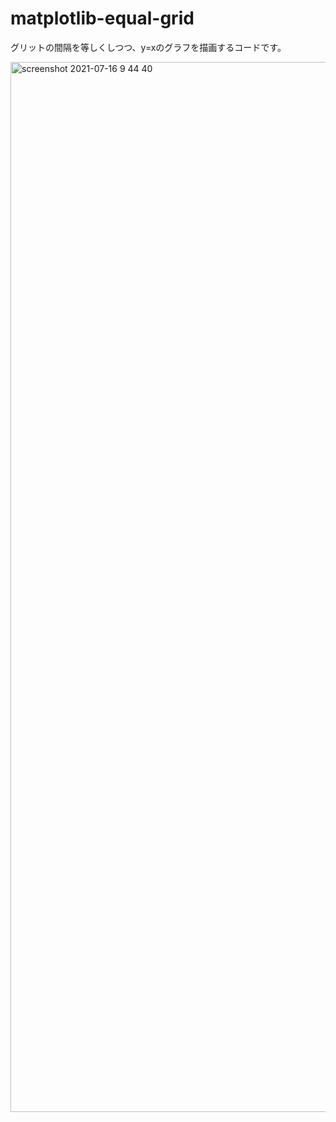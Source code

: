 # matplotlib-equal-grid
グリットの間隔を等しくしつつ、y=xのグラフを描画するコードです。

<img width="1680" alt="screenshot 2021-07-16 9 44 40" src="https://user-images.githubusercontent.com/23373288/125875684-3322cc0f-fead-4827-9bf3-66c86dfedd22.png">
